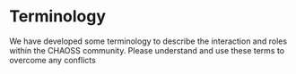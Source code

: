 # Terminology

We have developed some terminology to describe the interaction and roles within the CHAOSS community. Please understand and use these terms to overcome any conflicts

